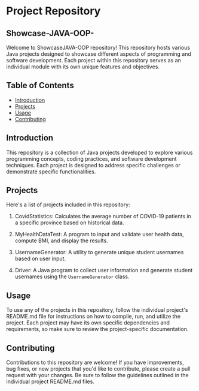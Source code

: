# Project Repository
## Showcase-JAVA-OOP-

Welcome to ShowcaseJAVA-OOP repository! This repository hosts various Java projects designed to showcase different aspects of programming and software development. Each project within this repository serves as an individual module with its own unique features and objectives.

## Table of Contents

- [Introduction](#introduction)
- [Projects](#projects)
- [Usage](#usage)
- [Contributing](#contributing)

## Introduction

This repository is a collection of Java projects developed to explore various programming concepts, coding practices, and software development techniques. Each project is designed to address specific challenges or demonstrate specific functionalities.

## Projects

Here's a list of projects included in this repository:

1. CovidStatistics: Calculates the average number of COVID-19 patients in a specific province based on historical data.

2. MyHealthDataTest: A program to input and validate user health data, compute BMI, and display the results.

3. UsernameGenerator: A utility to generate unique student usernames based on user input.

4. Driver: A Java program to collect user information and generate student usernames using the `UsernameGenerator` class.


## Usage

To use any of the projects in this repository, follow the individual project's README.md file for instructions on how to compile, run, and utilize the project. Each project may have its own specific dependencies and requirements, so make sure to review the project-specific documentation.

## Contributing

Contributions to this repository are welcome! If you have improvements, bug fixes, or new projects that you'd like to contribute, please create a pull request with your changes. Be sure to follow the guidelines outlined in the individual project README.md files.

